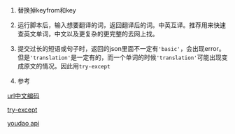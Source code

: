 1. 替换掉keyfrom和key

2. 运行脚本后，输入想要翻译的词，返回翻译后的词。中英互译。推荐用来快速查英文单词，中文以及更复杂的更完整的去网上找。

3. 提交过长的短语或句子时，返回的json里面不一定有`'basic'`，会出现error。但是`'translation'`是一定有的，而一个单词的时候`'translation'`可能出现变成原文的情况。因此用`try-except`

4. 参考

[url中文编码](https://www.zhihu.com/question/22899135)

[try-except](http://www.cnblogs.com/taceywong/p/4859278.html)

[youdao api](http://fanyi.youdao.com/openapi?path=data-mode)


